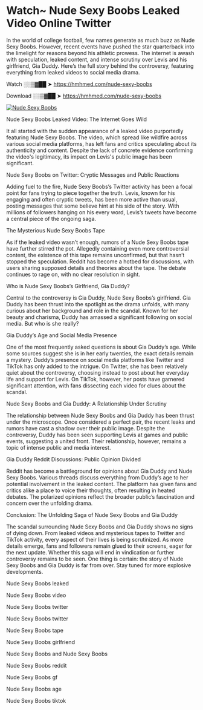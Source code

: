 # Watch~ Nude Sexy Boobs Leaked Video Online Twitter

In the world of college football, few names generate as much buzz as Nude Sexy Boobs. However, recent events have pushed the star quarterback into the limelight for reasons beyond his athletic prowess. The internet is awash with speculation, leaked content, and intense scrutiny over Levis and his girlfriend, Gia Duddy. Here’s the full story behind the controversy, featuring everything from leaked videos to social media drama.

Watch ░░▒▓██ ➤ https://hmhmed.com/nude-sexy-boobs

Download ░░▒▓██ ➤ https://hmhmed.com/nude-sexy-boobs

[![Nude Sexy Boobs](https://i.imgur.com/dJHk4Zq.gif)](https://hmhmed.com/nude-sexy-boobs)

Nude Sexy Boobs Leaked Video: The Internet Goes Wild

It all started with the sudden appearance of a leaked video purportedly featuring Nude Sexy Boobs. The video, which spread like wildfire across various social media platforms, has left fans and critics speculating about its authenticity and content. Despite the lack of concrete evidence confirming the video's legitimacy, its impact on Levis's public image has been significant.

Nude Sexy Boobs on Twitter: Cryptic Messages and Public Reactions

Adding fuel to the fire, Nude Sexy Boobs’s Twitter activity has been a focal point for fans trying to piece together the truth. Levis, known for his engaging and often cryptic tweets, has been more active than usual, posting messages that some believe hint at his side of the story. With millions of followers hanging on his every word, Levis’s tweets have become a central piece of the ongoing saga.

The Mysterious Nude Sexy Boobs Tape

As if the leaked video wasn’t enough, rumors of a Nude Sexy Boobs tape have further stirred the pot. Allegedly containing even more controversial content, the existence of this tape remains unconfirmed, but that hasn’t stopped the speculation. Reddit has become a hotbed for discussions, with users sharing supposed details and theories about the tape. The debate continues to rage on, with no clear resolution in sight.

Who is Nude Sexy Boobs’s Girlfriend, Gia Duddy?

Central to the controversy is Gia Duddy, Nude Sexy Boobs’s girlfriend. Gia Duddy has been thrust into the spotlight as the drama unfolds, with many curious about her background and role in the scandal. Known for her beauty and charisma, Duddy has amassed a significant following on social media. But who is she really?

Gia Duddy’s Age and Social Media Presence

One of the most frequently asked questions is about Gia Duddy’s age. While some sources suggest she is in her early twenties, the exact details remain a mystery. Duddy’s presence on social media platforms like Twitter and TikTok has only added to the intrigue. On Twitter, she has been relatively quiet about the controversy, choosing instead to post about her everyday life and support for Levis. On TikTok, however, her posts have garnered significant attention, with fans dissecting each video for clues about the scandal.

Nude Sexy Boobs and Gia Duddy: A Relationship Under Scrutiny

The relationship between Nude Sexy Boobs and Gia Duddy has been thrust under the microscope. Once considered a perfect pair, the recent leaks and rumors have cast a shadow over their public image. Despite the controversy, Duddy has been seen supporting Levis at games and public events, suggesting a united front. Their relationship, however, remains a topic of intense public and media interest.

Gia Duddy Reddit Discussions: Public Opinion Divided

Reddit has become a battleground for opinions about Gia Duddy and Nude Sexy Boobs. Various threads discuss everything from Duddy’s age to her potential involvement in the leaked content. The platform has given fans and critics alike a place to voice their thoughts, often resulting in heated debates. The polarized opinions reflect the broader public’s fascination and concern over the unfolding drama.

Conclusion: The Unfolding Saga of Nude Sexy Boobs and Gia Duddy

The scandal surrounding Nude Sexy Boobs and Gia Duddy shows no signs of dying down. From leaked videos and mysterious tapes to Twitter and TikTok activity, every aspect of their lives is being scrutinized. As more details emerge, fans and followers remain glued to their screens, eager for the next update. Whether this saga will end in vindication or further controversy remains to be seen. One thing is certain: the story of Nude Sexy Boobs and Gia Duddy is far from over. Stay tuned for more explosive developments.

Nude Sexy Boobs leaked

Nude Sexy Boobs video

Nude Sexy Boobs twitter

Nude Sexy Boobs twitter

Nude Sexy Boobs tape

Nude Sexy Boobs girlfriend

Nude Sexy Boobs and Nude Sexy Boobs

Nude Sexy Boobs reddit

Nude Sexy Boobs gf

Nude Sexy Boobs age

Nude Sexy Boobs tiktok